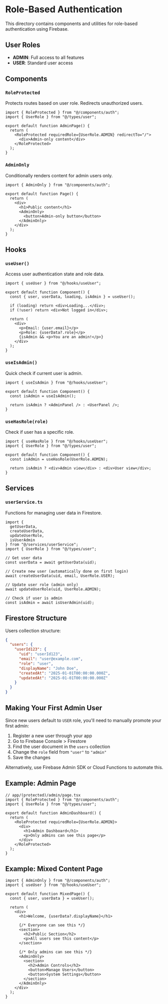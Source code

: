 # Role-Based Authentication

This directory contains components and utilities for role-based authentication using Firebase.

## User Roles

- **ADMIN**: Full access to all features
- **USER**: Standard user access

## Components

### `RoleProtected`
Protects routes based on user role. Redirects unauthorized users.

```tsx
import { RoleProtected } from "@/components/auth";
import { UserRole } from "@/types/user";

export default function AdminPage() {
  return (
    <RoleProtected requiredRole={UserRole.ADMIN} redirectTo="/">
      <div>Admin-only content</div>
    </RoleProtected>
  );
}
```

### `AdminOnly`
Conditionally renders content for admin users only.

```tsx
import { AdminOnly } from "@/components/auth";

export default function Page() {
  return (
    <div>
      <h1>Public content</h1>
      <AdminOnly>
        <button>Admin-only button</button>
      </AdminOnly>
    </div>
  );
}
```

## Hooks

### `useUser()`
Access user authentication state and role data.

```tsx
import { useUser } from "@/hooks/useUser";

export default function Component() {
  const { user, userData, loading, isAdmin } = useUser();
  
  if (loading) return <div>Loading...</div>;
  if (!user) return <div>Not logged in</div>;
  
  return (
    <div>
      <p>Email: {user.email}</p>
      <p>Role: {userData?.role}</p>
      {isAdmin && <p>You are an admin!</p>}
    </div>
  );
}
```

### `useIsAdmin()`
Quick check if current user is admin.

```tsx
import { useIsAdmin } from "@/hooks/useUser";

export default function Component() {
  const isAdmin = useIsAdmin();
  
  return isAdmin ? <AdminPanel /> : <UserPanel />;
}
```

### `useHasRole(role)`
Check if user has a specific role.

```tsx
import { useHasRole } from "@/hooks/useUser";
import { UserRole } from "@/types/user";

export default function Component() {
  const isAdmin = useHasRole(UserRole.ADMIN);
  
  return isAdmin ? <div>Admin view</div> : <div>User view</div>;
}
```

## Services

### `userService.ts`
Functions for managing user data in Firestore.

```tsx
import { 
  getUserData, 
  createUserData, 
  updateUserRole, 
  isUserAdmin 
} from "@/services/userService";
import { UserRole } from "@/types/user";

// Get user data
const userData = await getUserData(uid);

// Create new user (automatically done on first login)
await createUserData(uid, email, UserRole.USER);

// Update user role (admin only)
await updateUserRole(uid, UserRole.ADMIN);

// Check if user is admin
const isAdmin = await isUserAdmin(uid);
```

## Firestore Structure

Users collection structure:
```json
{
  "users": {
    "userId123": {
      "uid": "userId123",
      "email": "user@example.com",
      "role": "user",
      "displayName": "John Doe",
      "createdAt": "2025-01-01T00:00:00.000Z",
      "updatedAt": "2025-01-01T00:00:00.000Z"
    }
  }
}
```

## Making Your First Admin User

Since new users default to `USER` role, you'll need to manually promote your first admin:

1. Register a new user through your app
2. Go to Firebase Console > Firestore
3. Find the user document in the `users` collection
4. Change the `role` field from `"user"` to `"admin"`
5. Save the changes

Alternatively, use Firebase Admin SDK or Cloud Functions to automate this.

## Example: Admin Page

```tsx
// app/(protected)/admin/page.tsx
import { RoleProtected } from "@/components/auth";
import { UserRole } from "@/types/user";

export default function AdminDashboard() {
  return (
    <RoleProtected requiredRole={UserRole.ADMIN}>
      <div>
        <h1>Admin Dashboard</h1>
        <p>Only admins can see this page</p>
      </div>
    </RoleProtected>
  );
}
```

## Example: Mixed Content Page

```tsx
import { AdminOnly } from "@/components/auth";
import { useUser } from "@/hooks/useUser";

export default function MixedPage() {
  const { user, userData } = useUser();
  
  return (
    <div>
      <h1>Welcome, {userData?.displayName}</h1>
      
      {/* Everyone can see this */}
      <section>
        <h2>Public Section</h2>
        <p>All users see this content</p>
      </section>
      
      {/* Only admins can see this */}
      <AdminOnly>
        <section>
          <h2>Admin Controls</h2>
          <button>Manage Users</button>
          <button>System Settings</button>
        </section>
      </AdminOnly>
    </div>
  );
}
```
